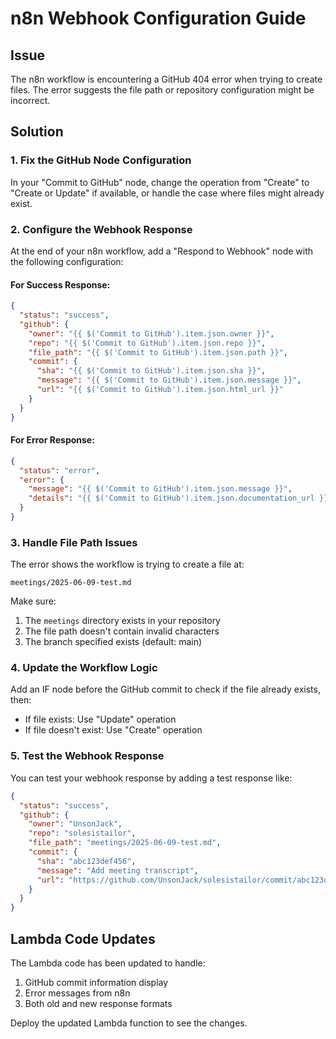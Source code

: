 # n8n Webhook Configuration Guide

## Issue
The n8n workflow is encountering a GitHub 404 error when trying to create files. The error suggests the file path or repository configuration might be incorrect.

## Solution

### 1. Fix the GitHub Node Configuration

In your "Commit to GitHub" node, change the operation from "Create" to "Create or Update" if available, or handle the case where files might already exist.

### 2. Configure the Webhook Response

At the end of your n8n workflow, add a "Respond to Webhook" node with the following configuration:

#### For Success Response:
```json
{
  "status": "success",
  "github": {
    "owner": "{{ $('Commit to GitHub').item.json.owner }}",
    "repo": "{{ $('Commit to GitHub').item.json.repo }}",
    "file_path": "{{ $('Commit to GitHub').item.json.path }}",
    "commit": {
      "sha": "{{ $('Commit to GitHub').item.json.sha }}",
      "message": "{{ $('Commit to GitHub').item.json.message }}",
      "url": "{{ $('Commit to GitHub').item.json.html_url }}"
    }
  }
}
```

#### For Error Response:
```json
{
  "status": "error",
  "error": {
    "message": "{{ $('Commit to GitHub').item.json.message }}",
    "details": "{{ $('Commit to GitHub').item.json.documentation_url }}"
  }
}
```

### 3. Handle File Path Issues

The error shows the workflow is trying to create a file at:
```
meetings/2025-06-09-test.md
```

Make sure:
1. The `meetings` directory exists in your repository
2. The file path doesn't contain invalid characters
3. The branch specified exists (default: main)

### 4. Update the Workflow Logic

Add an IF node before the GitHub commit to check if the file already exists, then:
- If file exists: Use "Update" operation
- If file doesn't exist: Use "Create" operation

### 5. Test the Webhook Response

You can test your webhook response by adding a test response like:
```json
{
  "status": "success",
  "github": {
    "owner": "UnsonJack",
    "repo": "solesistailor",
    "file_path": "meetings/2025-06-09-test.md",
    "commit": {
      "sha": "abc123def456",
      "message": "Add meeting transcript",
      "url": "https://github.com/UnsonJack/solesistailor/commit/abc123def456"
    }
  }
}
```

## Lambda Code Updates

The Lambda code has been updated to handle:
1. GitHub commit information display
2. Error messages from n8n
3. Both old and new response formats

Deploy the updated Lambda function to see the changes.